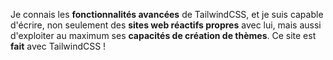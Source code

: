 

Je connais les **fonctionnalités avancées** de TailwindCSS, et je suis capable d'écrire, non seulement des **sites web réactifs propres** avec lui, mais aussi d'exploiter au maximum ses **capacités de création de thèmes**. Ce site est **fait** avec TailwindCSS !
